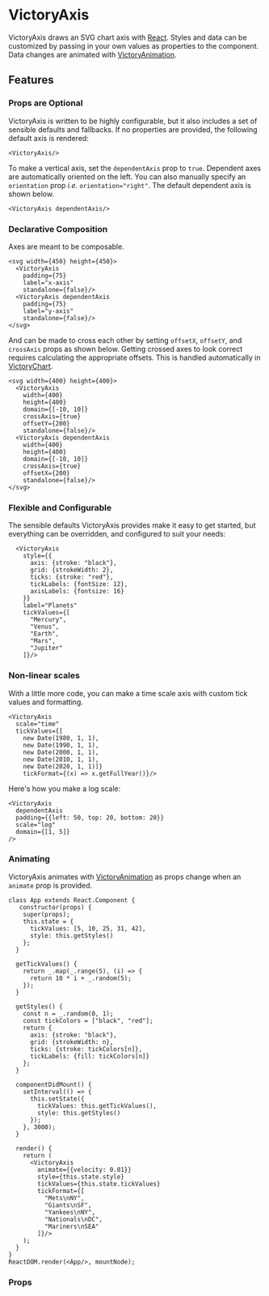 VictoryAxis
=============

VictoryAxis draws an SVG chart axis with [React][]. Styles and data can be customized by passing in your own values as properties to the component. Data changes are animated with [VictoryAnimation][].

## Features

### Props are Optional

VictoryAxis is written to be highly configurable, but it also includes a set of sensible defaults and fallbacks. If no properties are provided, the following default axis is rendered:

```playground
<VictoryAxis/>
```

To make a vertical axis, set the `dependentAxis` prop to `true`. Dependent axes are automatically oriented on the left. You can also manually specify an `orientation` prop *i.e.* `orientation="right"`. The default dependent axis is shown below.

```playground
<VictoryAxis dependentAxis/>
```

### Declarative Composition

Axes are meant to be composable.

```playground
<svg width={450} height={450}>
  <VictoryAxis
    padding={75}
    label="x-axis"
    standalone={false}/>
  <VictoryAxis dependentAxis
    padding={75}
    label="y-axis"
    standalone={false}/>
</svg>
```

And can be made to cross each other by setting `offsetX`,  `offsetY`, and `crossAxis` props as shown below. Getting crossed axes to look correct requires calculating the appropriate offsets. This is handled automatically in [VictoryChart][].

```playground
<svg width={400} height={400}>
  <VictoryAxis
    width={400}
    height={400}
    domain={[-10, 10]}
    crossAxis={true}
    offsetY={200}
    standalone={false}/>
  <VictoryAxis dependentAxis
    width={400}
    height={400}
    domain={[-10, 10]}
    crossAxis={true}
    offsetX={200}
    standalone={false}/>
</svg>
```

### Flexible and Configurable

The sensible defaults VictoryAxis provides make it easy to get started, but everything can be overridden, and configured to suit your needs:

```playground
  <VictoryAxis
    style={{
      axis: {stroke: "black"},
      grid: {strokeWidth: 2},
      ticks: {stroke: "red"},
      tickLabels: {fontSize: 12},
      axisLabels: {fontsize: 16}
    }}
    label="Planets"
    tickValues={[
      "Mercury",
      "Venus",
      "Earth",
      "Mars",
      "Jupiter"
    ]}/>
```

### Non-linear scales

With a little more code, you can make a time scale axis with custom tick values and formatting.

```playground
<VictoryAxis
  scale="time"
  tickValues={[
    new Date(1980, 1, 1),
    new Date(1990, 1, 1),
    new Date(2000, 1, 1),
    new Date(2010, 1, 1),
    new Date(2020, 1, 1)]}
    tickFormat={(x) => x.getFullYear()}/>
```

Here's how you make a log scale:

```playground
<VictoryAxis
  dependentAxis
  padding={{left: 50, top: 20, bottom: 20}}
  scale="log"
  domain={[1, 5]}
/>
```

### Animating

VictoryAxis animates with [VictoryAnimation][] as props change when an `animate` prop is provided.

```playground_norender
class App extends React.Component {
   constructor(props) {
    super(props);
    this.state = {
      tickValues: [5, 10, 25, 31, 42],
      style: this.getStyles()
    };
  }

  getTickValues() {
    return _.map(_.range(5), (i) => {
      return 10 * i + _.random(5);
    });
  }

  getStyles() {
    const n = _.random(0, 1);
    const tickColors = ["black", "red"];
    return {
      axis: {stroke: "black"},
      grid: {strokeWidth: n},
      ticks: {stroke: tickColors[n]},
      tickLabels: {fill: tickColors[n]}
    };
  }

  componentDidMount() {
    setInterval(() => {
      this.setState({
        tickValues: this.getTickValues(),
        style: this.getStyles()
      });
    }, 3000);
  }

  render() {
    return (
      <VictoryAxis
        animate={{velocity: 0.01}}
        style={this.state.style}
        tickValues={this.state.tickValues}
        tickFormat={[
          "Mets\nNY",
          "Giants\nSF",
          "Yankees\nNY",
          "Nationals\nDC",
          "Mariners\nSEA"
        ]}/>
    );
  }
}
ReactDOM.render(<App/>, mountNode);

```

### Props

[React]: https://github.com/facebook/react
[VictoryAnimation]: http://victory.formidable.com/docs/victory-animation
[VictoryChart]: http://victory.formidable.com/docs/victory-chart

